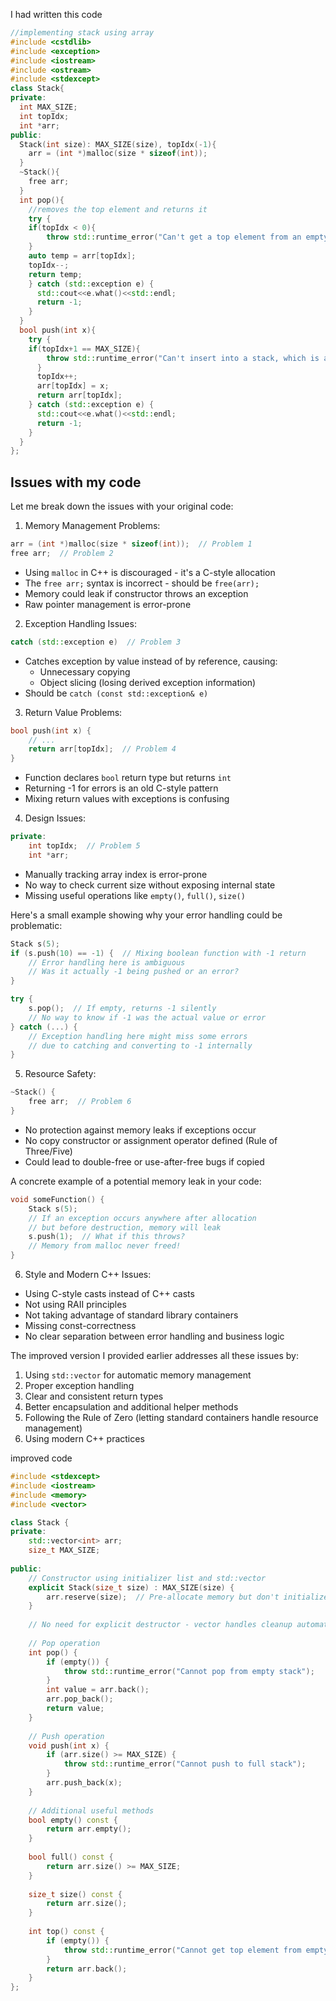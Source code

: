 I had written this code
```c++
//implementing stack using array
#include <cstdlib>
#include <exception>
#include <iostream>
#include <ostream>
#include <stdexcept>
class Stack{
private:
  int MAX_SIZE;
  int topIdx;
  int *arr;
public:
  Stack(int size): MAX_SIZE(size), topIdx(-1){
    arr = (int *)malloc(size * sizeof(int));
  }
  ~Stack(){
    free arr;
  }
  int pop(){
    //removes the top element and returns it
    try {
    if(topIdx < 0){
        throw std::runtime_error("Can't get a top element from an empty stack, can we?");
    }
    auto temp = arr[topIdx];
    topIdx--;
    return temp;
    } catch (std::exception e) {
      std::cout<<e.what()<<std::endl;
      return -1;
    }
  }
  bool push(int x){
    try {
    if(topIdx+1 == MAX_SIZE){
        throw std::runtime_error("Can't insert into a stack, which is already full, can we?");
      }
      topIdx++;
      arr[topIdx] = x;
      return arr[topIdx];
    } catch (std::exception e) {
      std::cout<<e.what()<<std::endl;
      return -1;
    }
  }
};

```

## Issues with my code
Let me break down the issues with your original code:

1. Memory Management Problems:
```cpp
arr = (int *)malloc(size * sizeof(int));  // Problem 1
free arr;  // Problem 2
```
- Using `malloc` in C++ is discouraged - it's a C-style allocation
- The `free arr;` syntax is incorrect - should be `free(arr);`
- Memory could leak if constructor throws an exception
- Raw pointer management is error-prone

2. Exception Handling Issues:
```cpp
catch (std::exception e)  // Problem 3
```
- Catches exception by value instead of by reference, causing:
  - Unnecessary copying
  - Object slicing (losing derived exception information)
- Should be `catch (const std::exception& e)`

3. Return Value Problems:
```cpp
bool push(int x) {
    // ...
    return arr[topIdx];  // Problem 4
}
```
- Function declares `bool` return type but returns `int`
- Returning -1 for errors is an old C-style pattern
- Mixing return values with exceptions is confusing

4. Design Issues:
```cpp
private:
    int topIdx;  // Problem 5
    int *arr;
```
- Manually tracking array index is error-prone
- No way to check current size without exposing internal state
- Missing useful operations like `empty()`, `full()`, `size()`

Here's a small example showing why your error handling could be problematic:

```cpp
Stack s(5);
if (s.push(10) == -1) {  // Mixing boolean function with -1 return
    // Error handling here is ambiguous
    // Was it actually -1 being pushed or an error?
}

try {
    s.pop();  // If empty, returns -1 silently
    // No way to know if -1 was the actual value or error
} catch (...) {
    // Exception handling here might miss some errors
    // due to catching and converting to -1 internally
}
```

5. Resource Safety:
```cpp
~Stack() {
    free arr;  // Problem 6
}
```
- No protection against memory leaks if exceptions occur
- No copy constructor or assignment operator defined (Rule of Three/Five)
- Could lead to double-free or use-after-free bugs if copied

A concrete example of a potential memory leak in your code:

```cpp
void someFunction() {
    Stack s(5);
    // If an exception occurs anywhere after allocation
    // but before destruction, memory will leak
    s.push(1);  // What if this throws?
    // Memory from malloc never freed!
}
```

6. Style and Modern C++ Issues:
- Using C-style casts instead of C++ casts
- Not using RAII principles
- Not taking advantage of standard library containers
- Missing const-correctness
- No clear separation between error handling and business logic

The improved version I provided earlier addresses all these issues by:
1. Using `std::vector` for automatic memory management
2. Proper exception handling
3. Clear and consistent return types
4. Better encapsulation and additional helper methods
5. Following the Rule of Zero (letting standard containers handle resource management)
6. Using modern C++ practices

improved code 
```c++
#include <stdexcept>
#include <iostream>
#include <memory>
#include <vector>

class Stack {
private:
    std::vector<int> arr;
    size_t MAX_SIZE;
    
public:
    // Constructor using initializer list and std::vector
    explicit Stack(size_t size) : MAX_SIZE(size) {
        arr.reserve(size);  // Pre-allocate memory but don't initialize elements
    }
    
    // No need for explicit destructor - vector handles cleanup automatically
    
    // Pop operation
    int pop() {
        if (empty()) {
            throw std::runtime_error("Cannot pop from empty stack");
        }
        int value = arr.back();
        arr.pop_back();
        return value;
    }
    
    // Push operation
    void push(int x) {
        if (arr.size() >= MAX_SIZE) {
            throw std::runtime_error("Cannot push to full stack");
        }
        arr.push_back(x);
    }
    
    // Additional useful methods
    bool empty() const {
        return arr.empty();
    }
    
    bool full() const {
        return arr.size() >= MAX_SIZE;
    }
    
    size_t size() const {
        return arr.size();
    }
    
    int top() const {
        if (empty()) {
            throw std::runtime_error("Cannot get top element from empty stack");
        }
        return arr.back();
    }
};
```